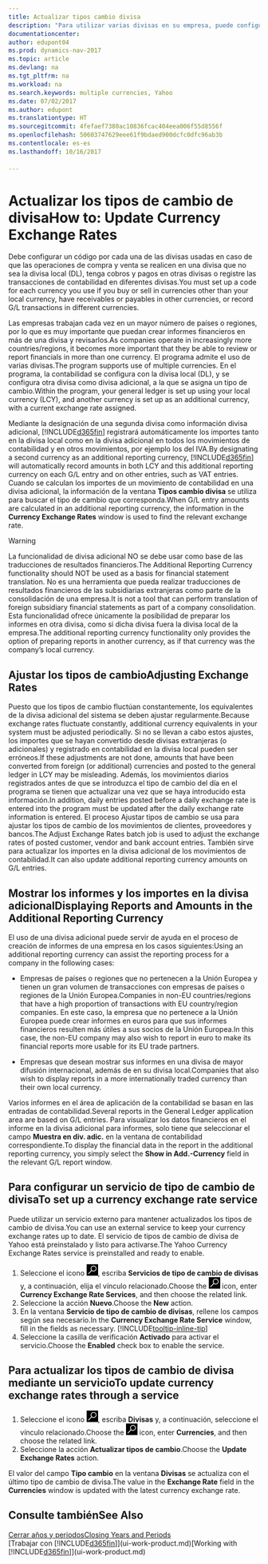 ```yaml
---
title: Actualizar tipos cambio divisa
description: "Para utilizar varias divisas en su empresa, puede configurar un código para cada divisa y usar un servicio externo para el tipo de cambio, como Yahoo."
documentationcenter: 
author: edupont04
ms.prod: dynamics-nav-2017
ms.topic: article
ms.devlang: na
ms.tgt_pltfrm: na
ms.workload: na
ms.search.keywords: multiple currencies, Yahoo
ms.date: 07/02/2017
ms.author: edupont
ms.translationtype: HT
ms.sourcegitcommit: 4fefaef7380ac10836fcac404eea006f55d8556f
ms.openlocfilehash: 50603747629eee61f9bdaed900dcfc0dfc96ab3b
ms.contentlocale: es-es
ms.lasthandoff: 10/16/2017

---
```

# <a name="how-to-update-currency-exchange-rates"></a><span data-ttu-id="93235-103">Actualizar los tipos de cambio de divisa</span><span class="sxs-lookup"><span data-stu-id="93235-103">How to: Update Currency Exchange Rates</span></span>
<span data-ttu-id="93235-104">Debe configurar un código por cada una de las divisas usadas en caso de que las operaciones de compra y venta se realicen en una divisa que no sea la divisa local (DL), tenga cobros y pagos en otras divisas o registre las transacciones de contabilidad en diferentes divisas.</span><span class="sxs-lookup"><span data-stu-id="93235-104">You must set up a code for each currency you use if you buy or sell in currencies other than your local currency, have receivables or payables in other currencies, or record G/L transactions in different currencies.</span></span>  

<span data-ttu-id="93235-105">Las empresas trabajan cada vez en un mayor número de países o regiones, por lo que es muy importante que puedan crear informes financieros en más de una divisa y revisarlos.</span><span class="sxs-lookup"><span data-stu-id="93235-105">As companies operate in increasingly more countries/regions, it becomes more important that they be able to review or report financials in more than one currency.</span></span> <span data-ttu-id="93235-106">El programa admite el uso de varias divisas.</span><span class="sxs-lookup"><span data-stu-id="93235-106">The program supports use of multiple currencies.</span></span> <span data-ttu-id="93235-107">En el programa, la contabilidad se configura con la divisa local (DL), y se configura otra divisa como divisa adicional, a la que se asigna un tipo de cambio.</span><span class="sxs-lookup"><span data-stu-id="93235-107">Within the program, your general ledger is set up using your local currency (LCY), and another currency is set up as an additional currency, with a current exchange rate assigned.</span></span>  

 <span data-ttu-id="93235-108">Mediante la designación de una segunda divisa como información divisa adicional, [!INCLUDE[d365fin](includes/d365fin_md.md)] registrará automáticamente los importes tanto en la divisa local como en la divisa adicional en todos los movimientos de contabilidad y en otros movimientos, por ejemplo los del IVA.</span><span class="sxs-lookup"><span data-stu-id="93235-108">By designating a second currency as an additional reporting currency, [!INCLUDE[d365fin](includes/d365fin_md.md)] will automatically record amounts in both LCY and this additional reporting currency on each G/L entry and on other entries, such as VAT entries.</span></span> <span data-ttu-id="93235-109">Cuando se calculan los importes de un movimiento de contabilidad en una divisa adicional, la información de la ventana **Tipos cambio divisa** se utiliza para buscar el tipo de cambio que corresponda.</span><span class="sxs-lookup"><span data-stu-id="93235-109">When G/L entry amounts are calculated in an additional reporting currency, the information in the **Currency Exchange Rates** window is used to find the relevant exchange rate.</span></span>  

> [!WARNING]  
>  <span data-ttu-id="93235-110">La funcionalidad de divisa adicional NO se debe usar como base de las traducciones de resultados financieros.</span><span class="sxs-lookup"><span data-stu-id="93235-110">The Additional Reporting Currency functionality should NOT be used as a basis for financial statement translation.</span></span> <span data-ttu-id="93235-111">No es una herramienta que pueda realizar traducciones de resultados financieros de las subsidiarias extranjeras como parte de la consolidación de una empresa.</span><span class="sxs-lookup"><span data-stu-id="93235-111">It is not a tool that can perform translation of foreign subsidiary financial statements as part of a company consolidation.</span></span> <span data-ttu-id="93235-112">Esta funcionalidad ofrece únicamente la posibilidad de preparar los informes en otra divisa, como si dicha divisa fuera la divisa local de la empresa.</span><span class="sxs-lookup"><span data-stu-id="93235-112">The additional reporting currency functionality only provides the option of preparing reports in another currency, as if that currency was the company’s local currency.</span></span>

## <a name="adjusting-exchange-rates"></a><span data-ttu-id="93235-113">Ajustar los tipos de cambio</span><span class="sxs-lookup"><span data-stu-id="93235-113">Adjusting Exchange Rates</span></span>  
<span data-ttu-id="93235-114">Puesto que los tipos de cambio fluctúan constantemente, los equivalentes de la divisa adicional del sistema se deben ajustar regularmente.</span><span class="sxs-lookup"><span data-stu-id="93235-114">Because exchange rates fluctuate constantly, additional currency equivalents in your system must be adjusted periodically.</span></span> <span data-ttu-id="93235-115">Si no se llevan a cabo estos ajustes, los importes que se hayan convertido desde divisas extranjeras (o adicionales) y registrado en contabilidad en la divisa local pueden ser erróneos.</span><span class="sxs-lookup"><span data-stu-id="93235-115">If these adjustments are not done, amounts that have been converted from foreign (or additional) currencies and posted to the general ledger in LCY may be misleading.</span></span> <span data-ttu-id="93235-116">Además, los movimientos diarios registrados antes de que se introduzca el tipo de cambio del día en el programa se tienen que actualizar una vez que se haya introducido esta información.</span><span class="sxs-lookup"><span data-stu-id="93235-116">In addition, daily entries posted before a daily exchange rate is entered into the program must be updated after the daily exchange rate information is entered.</span></span> <span data-ttu-id="93235-117">El proceso Ajustar tipos de cambio se usa para ajustar los tipos de cambio de los movimientos de clientes, proveedores y bancos.</span><span class="sxs-lookup"><span data-stu-id="93235-117">The Adjust Exchange Rates batch job is used to adjust the exchange rates of posted customer, vendor and bank account entries.</span></span> <span data-ttu-id="93235-118">También sirve para actualizar los importes en la divisa adicional de los movimientos de contabilidad.</span><span class="sxs-lookup"><span data-stu-id="93235-118">It can also update additional reporting currency amounts on G/L entries.</span></span>  

## <a name="displaying-reports-and-amounts-in-the-additional-reporting-currency"></a><span data-ttu-id="93235-119">Mostrar los informes y los importes en la divisa adicional</span><span class="sxs-lookup"><span data-stu-id="93235-119">Displaying Reports and Amounts in the Additional Reporting Currency</span></span>  
<span data-ttu-id="93235-120">El uso de una divisa adicional puede servir de ayuda en el proceso de creación de informes de una empresa en los casos siguientes:</span><span class="sxs-lookup"><span data-stu-id="93235-120">Using an additional reporting currency can assist the reporting process for a company in the following cases:</span></span>  

- <span data-ttu-id="93235-121">Empresas de países o regiones que no pertenecen a la Unión Europea y tienen un gran volumen de transacciones con empresas de países o regiones de la Unión Europea.</span><span class="sxs-lookup"><span data-stu-id="93235-121">Companies in non-EU countries/regions that have a high proportion of transactions with EU country/region companies.</span></span> <span data-ttu-id="93235-122">En este caso, la empresa que no pertenece a la Unión Europea puede crear informes en euros para que sus informes financieros resulten más útiles a sus socios de la Unión Europea.</span><span class="sxs-lookup"><span data-stu-id="93235-122">In this case, the non-EU company may also wish to report in euro to make its financial reports more usable for its EU trade partners.</span></span>  

- <span data-ttu-id="93235-123">Empresas que desean mostrar sus informes en una divisa de mayor difusión internacional, además de en su divisa local.</span><span class="sxs-lookup"><span data-stu-id="93235-123">Companies that also wish to display reports in a more internationally traded currency than their own local currency.</span></span>  

<span data-ttu-id="93235-124">Varios informes en el área de aplicación de la contabilidad se basan en las entradas de contabilidad.</span><span class="sxs-lookup"><span data-stu-id="93235-124">Several reports in the General Ledger application area are based on G/L entries.</span></span> <span data-ttu-id="93235-125">Para visualizar los datos financieros en el informe en la divisa adicional para informes, solo tiene que seleccionar el campo **Muestra en div. adic.** en la ventana de contabilidad correspondiente.</span><span class="sxs-lookup"><span data-stu-id="93235-125">To display the financial data in the report in the additional reporting currency, you simply select the **Show in Add.-Currency** field in the relevant G/L report window.</span></span>  

## <a name="to-set-up-a-currency-exchange-rate-service"></a><span data-ttu-id="93235-126">Para configurar un servicio de tipo de cambio de divisa</span><span class="sxs-lookup"><span data-stu-id="93235-126">To set up a currency exchange rate service</span></span>
<span data-ttu-id="93235-127">Puede utilizar un servicio externo para mantener actualizados los tipos de cambio de divisa.</span><span class="sxs-lookup"><span data-stu-id="93235-127">You can use an external service to keep your currency exchange rates up to date.</span></span> <span data-ttu-id="93235-128">El servicio de tipos de cambio de divisa de Yahoo está preinstalado y listo para activarse.</span><span class="sxs-lookup"><span data-stu-id="93235-128">The Yahoo Currency Exchange Rates service is preinstalled and ready to enable.</span></span>

1. <span data-ttu-id="93235-129">Seleccione el icono ![Buscar página o informe](media/ui-search/search_small.png "icono Buscar página o informe"), escriba **Servicios de tipo de cambio de divisas** y, a continuación, elija el vínculo relacionado.</span><span class="sxs-lookup"><span data-stu-id="93235-129">Choose the ![Search for Page or Report](media/ui-search/search_small.png "Search for Page or Report icon") icon, enter **Currency Exchange Rate Services**, and then choose the related link.</span></span>
2. <span data-ttu-id="93235-130">Seleccione la acción **Nuevo**.</span><span class="sxs-lookup"><span data-stu-id="93235-130">Choose the **New** action.</span></span>
3. <span data-ttu-id="93235-131">En la ventana **Servicio de tipo de cambio de divisas**, rellene los campos según sea necesario.</span><span class="sxs-lookup"><span data-stu-id="93235-131">In the **Currency Exchange Rate Service** window, fill in the fields as necessary.</span></span> [!INCLUDE[tooltip-inline-tip](includes/tooltip-inline-tip_md.md)]
4. <span data-ttu-id="93235-132">Seleccione la casilla de verificación **Activado** para activar el servicio.</span><span class="sxs-lookup"><span data-stu-id="93235-132">Choose the **Enabled** check box to enable the service.</span></span>

## <a name="to-update-currency-exchange-rates-through-a-service"></a><span data-ttu-id="93235-133">Para actualizar los tipos de cambio de divisa mediante un servicio</span><span class="sxs-lookup"><span data-stu-id="93235-133">To update currency exchange rates through a service</span></span>
1. <span data-ttu-id="93235-134">Seleccione el icono ![Buscar página o informe](media/ui-search/search_small.png "icono Servicios de tipo de cambio de divisas"), escriba **Divisas** y, a continuación, seleccione el vínculo relacionado.</span><span class="sxs-lookup"><span data-stu-id="93235-134">Choose the ![Search for Page or Report](media/ui-search/search_small.png "Search for Page or Report icon") icon, enter **Currencies**, and then choose the related link.</span></span>
2. <span data-ttu-id="93235-135">Seleccione la acción **Actualizar tipos de cambio**.</span><span class="sxs-lookup"><span data-stu-id="93235-135">Choose the **Update Exchange Rates** action.</span></span>

<span data-ttu-id="93235-136">El valor del campo **Tipo cambio** en la ventana **Divisas** se actualiza con el último tipo de cambio de divisa.</span><span class="sxs-lookup"><span data-stu-id="93235-136">The value in the **Exchange Rate** field in the **Currencies** window is updated with the latest currency exchange rate.</span></span>

## <a name="see-also"></a><span data-ttu-id="93235-137">Consulte también</span><span class="sxs-lookup"><span data-stu-id="93235-137">See Also</span></span>
[<span data-ttu-id="93235-138">Cerrar años y periodos</span><span class="sxs-lookup"><span data-stu-id="93235-138">Closing Years and Periods</span></span>](year-close-years-periods.md)  
<span data-ttu-id="93235-139">[Trabajar con [!INCLUDE[d365fin](includes/d365fin_md.md)]](ui-work-product.md)</span><span class="sxs-lookup"><span data-stu-id="93235-139">[Working with [!INCLUDE[d365fin](includes/d365fin_md.md)]](ui-work-product.md)</span></span>


